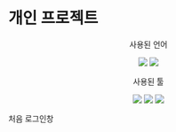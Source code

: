 # 개인 프로젝트
<div align="center">

사용된 언어

<img src="https://img.shields.io/badge/java-black?style=flat&logo=java&logoColor=white"/>
<img src="https://img.shields.io/badge/Oracle SQL-F80000?style=flat&logo=oracle&logoColor=white"/>
</div>


<div align="center">

사용된 툴

<img src="https://img.shields.io/badge/Eclipse-2C2255?style=flat&logo=eclipseide&logoColor=white"/>
<img src="https://img.shields.io/badge/Tomcat-F8DC75?style=flat&logo=apachetomcat&logoColor=white"/>
<img src="https://img.shields.io/badge/Github-181717?style=flat&logo=github&logoColor=white"/>
</div>

처음 로그인창
